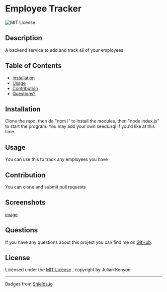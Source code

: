 # Employee Tracker
![MIT License](https://img.shields.io/badge/License-MIT-brightgreen)
## Description
A backend service to add and track all of your employees
## Table of Contents
* [Installation](#installation)
* [Usage](#usage)
* [Contribution](#contribution)
* [Questions?](#questions)
## Installation
Clone the repo, then do "npm i" to install the modules, then "node index.js" to start the program. You may add your own seeds.sql if you'd like at this time.
## Usage
You can use this to track any employees you have 
## Contribution
You can clone and submit pull requests
## Screenshots
[image]()
## Questions

If you have any questions about this project you can find me on [GitHub](https://github.com/NotEnoughBacon).

## License

Licensed under the [MIT License](https://mit-license.org)
, copyright by Julian Kenyon
____

Badges from [Shields.io](https://shields.io)